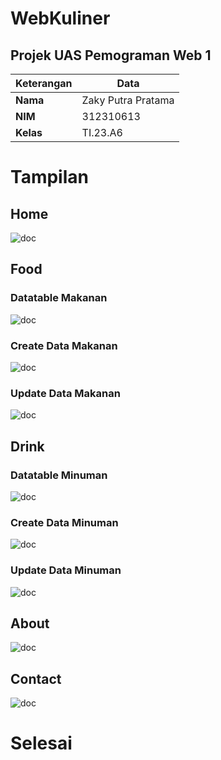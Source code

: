# WebKuliner
## Projek UAS Pemograman Web 1
| Keterangan | Data                |
| ---------- | ------------------- |
| **Nama**   | Zaky Putra Pratama |
| **NIM**    | 312310613           |
| **Kelas**  | TI.23.A6            |
# Tampilan
## Home
![doc](doc/1.png)
## Food
### Datatable Makanan
![doc](doc/2.png)
### Create Data Makanan
![doc](doc/3.png)
### Update Data Makanan
![doc](doc/4.png)
## Drink
### Datatable Minuman
![doc](doc/5.png)
### Create Data Minuman
![doc](doc/6.png)
### Update Data Minuman
![doc](doc/7.png)
## About
![doc](doc/8.png)
## Contact
![doc](doc/9.png)
# Selesai
